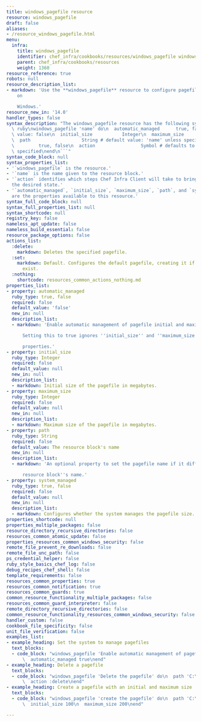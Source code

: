 ```yaml
---
title: windows_pagefile resource
resource: windows_pagefile
draft: false
aliases:
- /resource_windows_pagefile.html
menu:
  infra:
    title: windows_pagefile
    identifier: chef_infra/cookbooks/resources/windows_pagefile windows_pagefile
    parent: chef_infra/cookbooks/resources
    weight: 1360
resource_reference: true
robots: null
resource_description_list:
- markdown: 'Use the **windows_pagefile** resource to configure pagefile settings
    on

    Windows.'
resource_new_in: '14.0'
handler_types: false
syntax_description: "The windows_pagefile resource has the following syntax:\n\n```\
  \ ruby\nwindows_pagefile 'name' do\n  automatic_managed      true, false # default\
  \ value: false\n  initial_size           Integer\n  maximum_size           Integer\n\
  \  path                   String # default value: 'name' unless specified\n  system_managed\
  \         true, false\n  action                 Symbol # defaults to :set if not\
  \ specified\nend\n```"
syntax_code_block: null
syntax_properties_list:
- '`windows_pagefile` is the resource.'
- '`name` is the name given to the resource block.'
- '`action` identifies which steps Chef Infra Client will take to bring the node into
  the desired state.'
- '`automatic_managed`, `initial_size`, `maximum_size`, `path`, and `system_managed`
  are the properties available to this resource.'
syntax_full_code_block: null
syntax_full_properties_list: null
syntax_shortcode: null
registry_key: false
nameless_apt_update: false
nameless_build_essential: false
resource_package_options: false
actions_list:
  :delete:
    markdown: Deletes the specified pagefile.
  :set:
    markdown: Default. Configures the default pagefile, creating it if it doesn't
      exist.
  :nothing:
    shortcode: resources_common_actions_nothing.md
properties_list:
- property: automatic_managed
  ruby_type: true, false
  required: false
  default_value: 'false'
  new_in: null
  description_list:
  - markdown: 'Enable automatic management of pagefile initial and maximum size.

      Setting this to true ignores ''initial_size'' and ''maximum_size''

      properties.'
- property: initial_size
  ruby_type: Integer
  required: false
  default_value: null
  new_in: null
  description_list:
  - markdown: Initial size of the pagefile in megabytes.
- property: maximum_size
  ruby_type: Integer
  required: false
  default_value: null
  new_in: null
  description_list:
  - markdown: Maximum size of the pagefile in megabytes.
- property: path
  ruby_type: String
  required: false
  default_value: The resource block's name
  new_in: null
  description_list:
  - markdown: 'An optional property to set the pagefile name if it differs from the

      resource block''s name.'
- property: system_managed
  ruby_type: true, false
  required: false
  default_value: null
  new_in: null
  description_list:
  - markdown: Configures whether the system manages the pagefile size.
properties_shortcode: null
properties_multiple_packages: false
resource_directory_recursive_directories: false
resources_common_atomic_update: false
properties_resources_common_windows_security: false
remote_file_prevent_re_downloads: false
remote_file_unc_path: false
ps_credential_helper: false
ruby_style_basics_chef_log: false
debug_recipes_chef_shell: false
template_requirements: false
resources_common_properties: true
resources_common_notification: true
resources_common_guards: true
common_resource_functionality_multiple_packages: false
resources_common_guard_interpreter: false
remote_directory_recursive_directories: false
common_resource_functionality_resources_common_windows_security: false
handler_custom: false
cookbook_file_specificity: false
unit_file_verification: false
examples_list:
- example_heading: Set the system to manage pagefiles
  text_blocks:
  - code_block: "windows_pagefile 'Enable automatic management of pagefiles' do\n\
      \  automatic_managed true\nend"
- example_heading: Delete a pagefile
  text_blocks:
  - code_block: "windows_pagefile 'Delete the pagefile' do\n  path 'C:\\pagefile.sys'\n\
      \  action :delete\nend"
- example_heading: Create a pagefile with an initial and maximum size
  text_blocks:
  - code_block: "windows_pagefile 'create the pagefile' do\n  path 'C:\\pagefile.sys'\n\
      \  initial_size 100\n  maximum_size 200\nend"

---
```


